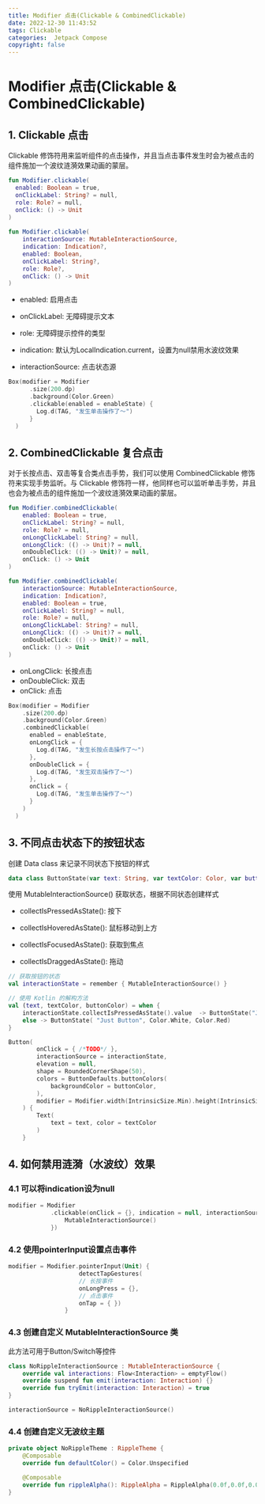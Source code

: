 ```yaml
---
title: Modifier 点击(Clickable & CombinedClickable)
date: 2022-12-30 11:43:52
tags: Clickable
categories:  Jetpack Compose
copyright: false
---
```


# Modifier 点击(Clickable & CombinedClickable)

## 1. Clickable 点击

Clickable 修饰符用来监听组件的点击操作，并且当点击事件发生时会为被点击的组件施加一个波纹涟漪效果动画的蒙层。

```kotlin
fun Modifier.clickable(
  enabled: Boolean = true,
  onClickLabel: String? = null,
  role: Role? = null,
  onClick: () -> Unit
)
	
fun Modifier.clickable(
    interactionSource: MutableInteractionSource,
    indication: Indication?,
    enabled: Boolean,
    onClickLabel: String?,
    role: Role?,
    onClick: () -> Unit
)
```

- enabled: 启用点击

- onClickLabel: 无障碍提示文本
- role: 无障碍提示控件的类型
- indication: 默认为LocalIndication.current，设置为null禁用水波纹效果
- interactionSource: 点击状态源

```kotlin
Box(modifier = Modifier
      .size(200.dp)
      .background(Color.Green)
      .clickable(enabled = enableState) {
        Log.d(TAG, "发生单击操作了～")
      }
  )
```



## 2. CombinedClickable 复合点击

对于长按点击、双击等复合类点击手势，我们可以使用 CombinedClickable 修饰符来实现手势监听。与 Clickable 修饰符一样，他同样也可以监听单击手势，并且也会为被点击的组件施加一个波纹涟漪效果动画的蒙层。

```kotlin
fun Modifier.combinedClickable(
    enabled: Boolean = true,
    onClickLabel: String? = null,
    role: Role? = null,
    onLongClickLabel: String? = null,
    onLongClick: (() -> Unit)? = null,
    onDoubleClick: (() -> Unit)? = null,
    onClick: () -> Unit
)

fun Modifier.combinedClickable(
    interactionSource: MutableInteractionSource,
    indication: Indication?,
    enabled: Boolean = true,
    onClickLabel: String? = null,
    role: Role? = null,
    onLongClickLabel: String? = null,
    onLongClick: (() -> Unit)? = null,
    onDoubleClick: (() -> Unit)? = null,
    onClick: () -> Unit
)
```

- onLongClick: 长按点击
- onDoubleClick: 双击
- onClick: 点击

```kotlin
Box(modifier = Modifier
    .size(200.dp)
    .background(Color.Green)
    .combinedClickable(
      enabled = enableState,
      onLongClick = {
        Log.d(TAG, "发生长按点击操作了～")
      },
      onDoubleClick = {
        Log.d(TAG, "发生双击操作了～")
      },
      onClick = {
        Log.d(TAG, "发生单击操作了～")
      }
    )
  )
```



## 3. 不同点击状态下的按钮状态

创建 Data class 来记录不同状态下按钮的样式

```kotlin
data class ButtonState(var text: String, var textColor: Color, var buttonColor: Color)
```

使用  MutableInteractionSource() 获取状态，根据不同状态创建样式

- collectIsPressedAsState(): 按下

- collectIsHoveredAsState(): 鼠标移动到上方

- collectIsFocusedAsState(): 获取到焦点

- collectIsDraggedAsState(): 拖动

```kotlin
// 获取按钮的状态
val interactionState = remember { MutableInteractionSource() }

// 使用 Kotlin 的解构方法
val (text, textColor, buttonColor) = when {
    interactionState.collectIsPressedAsState().value  -> ButtonState("Just Pressed", Color.Red, Color.Black)
    else -> ButtonState( "Just Button", Color.White, Color.Red)
}

Button(
        onClick = { /*TODO*/ },
        interactionSource = interactionState,
        elevation = null,
        shape = RoundedCornerShape(50),
        colors = ButtonDefaults.buttonColors(
            backgroundColor = buttonColor,
        ),
        modifier = Modifier.width(IntrinsicSize.Min).height(IntrinsicSize.Min)
    ) {
        Text(
            text = text, color = textColor
        )
    }
```

## 4. 如何禁用涟漪（水波纹）效果

### 4.1 可以将indication设为null

```kotlin
modifier = Modifier
            .clickable(onClick = {}, indication = null, interactionSource = remember {
                MutableInteractionSource()
            })
```

### 4.2 使用pointerInput设置点击事件

```kotlin
modifier = Modifier.pointerInput(Unit) {
                    detectTapGestures(
                    // 长按事件
                    onLongPress = {}, 
                    // 点击事件
                    onTap = { })
                }
```

### 4.3 创建自定义 MutableInteractionSource 类

此方法可用于Button/Switch等控件

```kotlin
class NoRippleInteractionSource : MutableInteractionSource {
    override val interactions: Flow<Interaction> = emptyFlow()
    override suspend fun emit(interaction: Interaction) {}    
    override fun tryEmit(interaction: Interaction) = true
}

interactionSource = NoRippleInteractionSource()
```

### 4.4 创建自定义无波纹主题

```kotlin
private object NoRippleTheme : RippleTheme {
    @Composable
    override fun defaultColor() = Color.Unspecified

    @Composable
    override fun rippleAlpha(): RippleAlpha = RippleAlpha(0.0f,0.0f,0.0f,0.0f)
}
```

